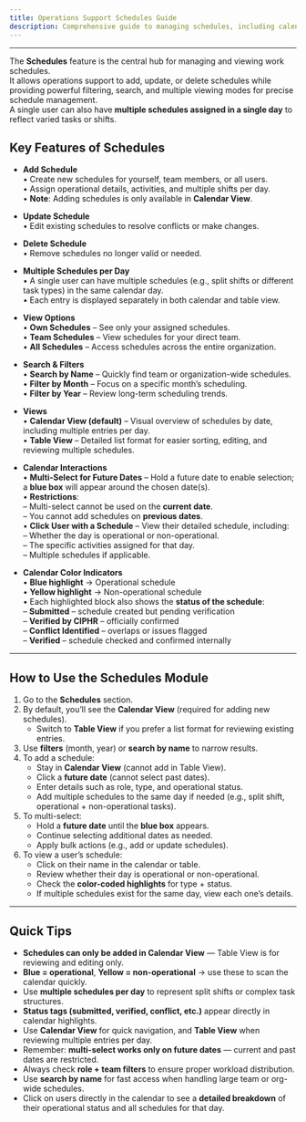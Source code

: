 ```yaml
---
title: Operations Support Schedules Guide
description: Comprehensive guide to managing schedules, including calendar view, filters, multi-select, multiple schedules per day, and status indicators
---
```


---

The **Schedules** feature is the central hub for managing and viewing work schedules.  
It allows operations support to add, update, or delete schedules while providing powerful filtering, search, and multiple viewing modes for precise schedule management.  
A single user can also have **multiple schedules assigned in a single day** to reflect varied tasks or shifts.

## Key Features of Schedules

- **Add Schedule**  
  • Create new schedules for yourself, team members, or all users.  
  • Assign operational details, activities, and multiple shifts per day.  
  • **Note**: Adding schedules is only available in **Calendar View**.

- **Update Schedule**  
  • Edit existing schedules to resolve conflicts or make changes.

- **Delete Schedule**  
  • Remove schedules no longer valid or needed.

- **Multiple Schedules per Day**  
  • A single user can have multiple schedules (e.g., split shifts or different task types) in the same calendar day.  
  • Each entry is displayed separately in both calendar and table view.

- **View Options**  
  • **Own Schedules** – See only your assigned schedules.  
  • **Team Schedules** – View schedules for your direct team.  
  • **All Schedules** – Access schedules across the entire organization.

- **Search & Filters**  
  • **Search by Name** – Quickly find team or organization-wide schedules.  
  • **Filter by Month** – Focus on a specific month’s scheduling.  
  • **Filter by Year** – Review long-term scheduling trends.

- **Views**  
  • **Calendar View (default)** – Visual overview of schedules by date, including multiple entries per day.  
  • **Table View** – Detailed list format for easier sorting, editing, and reviewing multiple schedules.

- **Calendar Interactions**  
  • **Multi-Select for Future Dates** – Hold a future date to enable selection; a **blue box** will appear around the chosen date(s).  
  • **Restrictions**:  
   – Multi-select cannot be used on the **current date**.  
   – You cannot add schedules on **previous dates**.  
  • **Click User with a Schedule** – View their detailed schedule, including:  
   – Whether the day is operational or non-operational.  
   – The specific activities assigned for that day.  
   – Multiple schedules if applicable.

- **Calendar Color Indicators**  
  • **Blue highlight** → Operational schedule  
  • **Yellow highlight** → Non-operational schedule  
  • Each highlighted block also shows the **status of the schedule**:  
   – **Submitted** – schedule created but pending verification  
   – **Verified by CIPHR** – officially confirmed  
   – **Conflict Identified** – overlaps or issues flagged  
   – **Verified** – schedule checked and confirmed internally

---

## How to Use the Schedules Module

1. Go to the **Schedules** section.
2. By default, you’ll see the **Calendar View** (required for adding new schedules).
   - Switch to **Table View** if you prefer a list format for reviewing existing entries.
3. Use **filters** (month, year) or **search by name** to narrow results.
4. To add a schedule:
   - Stay in **Calendar View** (cannot add in Table View).
   - Click a **future date** (cannot select past dates).
   - Enter details such as role, type, and operational status.
   - Add multiple schedules to the same day if needed (e.g., split shift, operational + non-operational tasks).
5. To multi-select:
   - Hold a **future date** until the **blue box** appears.
   - Continue selecting additional dates as needed.
   - Apply bulk actions (e.g., add or update schedules).
6. To view a user’s schedule:
   - Click on their name in the calendar or table.
   - Review whether their day is operational or non-operational.
   - Check the **color-coded highlights** for type + status.
   - If multiple schedules exist for the same day, view each one’s details.

---

## Quick Tips

- **Schedules can only be added in Calendar View** — Table View is for reviewing and editing only.
- **Blue = operational**, **Yellow = non-operational** → use these to scan the calendar quickly.
- Use **multiple schedules per day** to represent split shifts or complex task structures.
- **Status tags (submitted, verified, conflict, etc.)** appear directly in calendar highlights.
- Use **Calendar View** for quick navigation, and **Table View** when reviewing multiple entries per day.
- Remember: **multi-select works only on future dates** — current and past dates are restricted.
- Always check **role + team filters** to ensure proper workload distribution.
- Use **search by name** for fast access when handling large team or org-wide schedules.
- Click on users directly in the calendar to see a **detailed breakdown** of their operational status and all schedules for that day.
